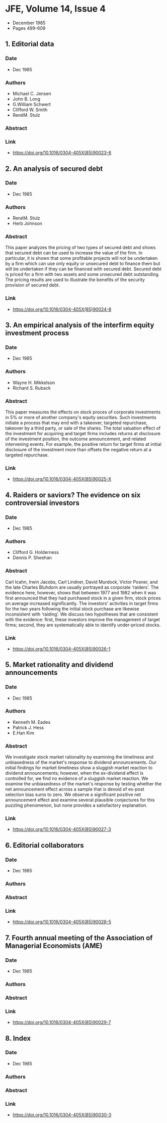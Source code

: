 # JFE, Volume 14, Issue 4
- December 1985
- Pages 499-609

## 1. Editorial data
### Date
- Dec 1985
### Authors
- Michael C. Jensen
- John B. Long
- G.William Schwert
- Clifford W. Smith
- RenéM. Stulz
### Abstract

### Link
- https://doi.org/10.1016/0304-405X(85)90023-6

## 2. An analysis of secured debt
### Date
- Dec 1985
### Authors
- RenéM. Stulz
- Herb Johnson
### Abstract
This paper analyzes the pricing of two types of secured debt and shows that secured debt can be used to increase the value of the firm. In particular, it is shown that some profitable projects will not be undertaken by a firm which can use only equity or unsecured debt to finance them but will be undertaken if they can be financed with secured debt. Secured debt is priced for a firm with two assets and some unsecured debt outstanding. The pricing results are used to illustrate the benefits of the security provision of secured debt.
### Link
- https://doi.org/10.1016/0304-405X(85)90024-8

## 3. An empirical analysis of the interfirm equity investment process
### Date
- Dec 1985
### Authors
- Wayne H. Mikkelson
- Richard S. Ruback
### Abstract
This paper measures the effects on stock proces of corporate investments in 5% or more of another company's equity securities. Such investments initiate a process that may end with a takeover, targeted repurchase, takeover by a third party, or sale of the shares. The total valuation effect of the investment for acquiring and target firms includes returns at disclosure of the investment position, the outcome announcement, and related intervening events. For example, the positive return for target firms at initial disclosure of the investment more than offsets the negative return at a targeted repurchase.
### Link
- https://doi.org/10.1016/0304-405X(85)90025-X

## 4. Raiders or saviors? The evidence on six controversial investors
### Date
- Dec 1985
### Authors
- Clifford G. Holderness
- Dennis P. Sheehan
### Abstract
Carl Icahn, Irwin Jacobs, Carl Lindner, David Murdock, Victor Posner, and the late Charles Bluhdorn are usually portrayed as corporate ‘raiders’. The evidence here, however, shows that between 1977 and 1982 when it was first announced that they had purchased stock in a given firm, stock prices on average increased significantly. The investors' activities in target firms for the two years following the initial stock purchase are likewise inconsistent with ‘raiding’. We discuss two hypotheses that are consistent with the evidence: first, these investors improve the management of target firms; second, they are systematically able to identify under-priced stocks.
### Link
- https://doi.org/10.1016/0304-405X(85)90026-1

## 5. Market rationality and dividend announcements
### Date
- Dec 1985
### Authors
- Kenneth M. Eades
- Patrick J. Hess
- E.Han Kim
### Abstract
We investigate stock market rationality by examining the timeliness and unbiasedness of the market's response to dividend announcements. Our initial findings for market timeliness show a sluggish market reaction to dividend announcements; however, when the ex-dividend effect is controlled for, we find no evidence of a sluggish market reaction. We examine the unbiasedness of the market's response by testing whether the net announcement effect across a sample that is devoid of ex-post selection bias sums to zero. We observe a significant positive net announcement effect and examine several plausible conjectures for this puzzling phenomenon, but none provides a satisfactory explanation.
### Link
- https://doi.org/10.1016/0304-405X(85)90027-3

## 6. Editorial collaborators
### Date
- Dec 1985
### Authors
### Abstract

### Link
- https://doi.org/10.1016/0304-405X(85)90028-5

## 7. Fourth annual meeting of the Association of Managerial Economists (AME)
### Date
- Dec 1985
### Authors
### Abstract

### Link
- https://doi.org/10.1016/0304-405X(85)90029-7

## 8. Index
### Date
- Dec 1985
### Authors
### Abstract

### Link
- https://doi.org/10.1016/0304-405X(85)90030-3

